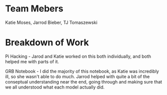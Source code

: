 # Team Mebers
Katie Moses, Jarrod Bieber, TJ Tomaszewski

# Breakdown of Work
Pi Hacking - Jarod and Katie worked on this both individually, and both helped me with parts of it.

GRB Notebook - I did the majority of this notebook, as Katie was incredibly ill, so she wasn't able to do much. Jarrod helped with quite a bit of the conseptual understanding near the end, going through and making sure that we all understood what each model actually did.

